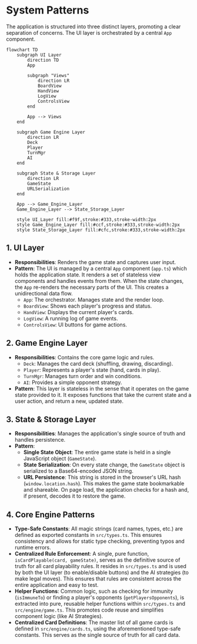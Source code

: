 # System Patterns

The application is structured into three distinct layers, promoting a clear separation of concerns. The UI layer is orchestrated by a central `App` component.

```mermaid
flowchart TD
    subgraph UI Layer
        direction TD
        App

        subgraph "Views"
            direction LR
            BoardView
            HandView
            LogView
            ControlsView
        end

        App --> Views
    end

    subgraph Game Engine Layer
        direction LR
        Deck
        Player
        TurnMgr
        AI
    end

    subgraph State & Storage Layer
        direction LR
        GameState
        URLSerialization
    end

    App --> Game_Engine_Layer
    Game_Engine_Layer --> State_Storage_Layer

    style UI_Layer fill:#f9f,stroke:#333,stroke-width:2px
    style Game_Engine_Layer fill:#ccf,stroke:#333,stroke-width:2px
    style State_Storage_Layer fill:#cfc,stroke:#333,stroke-width:2px
```

## 1. UI Layer

*   **Responsibilities**: Renders the game state and captures user input.
*   **Pattern**: The UI is managed by a central `App` component (`app.ts`) which holds the application state. It renders a set of stateless view components and handles events from them. When the state changes, the `App` re-renders the necessary parts of the UI. This creates a unidirectional data flow.
    *   `App`: The orchestrator. Manages state and the render loop.
    *   `BoardView`: Shows each player's progress and status.
    *   `HandView`: Displays the current player's cards.
    *   `LogView`: A running log of game events.
    *   `ControlsView`: UI buttons for game actions.

## 2. Game Engine Layer

*   **Responsibilities**: Contains the core game logic and rules.
    *   `Deck`: Manages the card deck (shuffling, drawing, discarding).
    *   `Player`: Represents a player's state (hand, cards in play).
    *   `TurnMgr`: Manages turn order and win conditions.
    *   `AI`: Provides a simple opponent strategy.
*   **Pattern**: This layer is stateless in the sense that it operates on the game state provided to it. It exposes functions that take the current state and a user action, and return a new, updated state.

## 3. State & Storage Layer

*   **Responsibilities**: Manages the application's single source of truth and handles persistence.
*   **Pattern**:
    *   **Single State Object**: The entire game state is held in a single JavaScript object (`GameState`).
    *   **State Serialization**: On every state change, the `GameState` object is serialized to a Base64-encoded JSON string.
    *   **URL Persistence**: This string is stored in the browser's URL hash (`window.location.hash`). This makes the game state bookmarkable and shareable. On page load, the application checks for a hash and, if present, decodes it to restore the game.

## 4. Core Engine Patterns

*   **Type-Safe Constants**: All magic strings (card names, types, etc.) are defined as exported constants in `src/types.ts`. This ensures consistency and allows for static type checking, preventing typos and runtime errors.
*   **Centralized Rule Enforcement**: A single, pure function, `isCardPlayable(card, gameState)`, serves as the definitive source of truth for all card playability rules. It resides in `src/types.ts` and is used by both the UI layer (to enable/disable buttons) and the AI strategies (to make legal moves). This ensures that rules are consistent across the entire application and easy to test.
*   **Helper Functions**: Common logic, such as checking for immunity (`isImmuneTo`) or finding a player's opponents (`getPlayersOpponents`), is extracted into pure, reusable helper functions within `src/types.ts` and `src/engine/game.ts`. This promotes code reuse and simplifies component logic (like AI Strategies).
*   **Centralized Card Definitions**: The master list of all game cards is defined in `src/engine/cards.ts`, using the aforementioned type-safe constants. This serves as the single source of truth for all card data. 